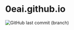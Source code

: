 # 0eai.github.io
![GitHub last commit (branch)](https://img.shields.io/github/last-commit/0eai/0eai.github.io/master)
